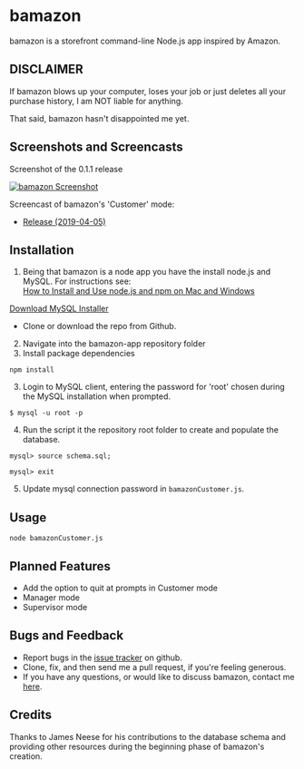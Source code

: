 # bamazon
bamazon is a storefront command-line Node.js app inspired by Amazon.

## DISCLAIMER
If bamazon blows up your computer, loses your job or just deletes all your purchase history, I am NOT liable for anything.

That said, bamazon hasn't disappointed me yet.

## Screenshots and Screencasts
Screenshot of the 0.1.1 release  

[![bamazon Screenshot](https://i.gyazo.com/cc897f1d47f0f63d682ea8da2f57adb9.png)](https://gyazo.com/cc897f1d47f0f63d682ea8da2f57adb9)

Screencast of bamazon's 'Customer' mode:  
* [Release (2019-04-05)](https://drive.google.com/file/d/1aooTCGbsGDN2hem4IcKyRL0sVU2YdqBn/view)

## Installation
1. Being that bamazon is a node app you have the install node.js and MySQL. For instructions see:  
[How to Install and Use node.js and npm on Mac and Windows](https://www.taniarascia.com/how-to-install-and-use-node-js-and-npm-mac-and-windows/)

[Download MySQL Installer](https://dev.mysql.com/downloads/installer/)

- Clone or download the repo from Github.

2. Navigate into the bamazon-app repository folder
3. Install package dependencies
```
npm install
```  

3. Login to MySQL client, entering the password for 'root' chosen during the MySQL installation when prompted.
```
$ mysql -u root -p
```

4. Run the script it the repository root folder to create and populate the database.
```
mysql> source schema.sql;

mysql> exit
```

5. Update mysql connection password in `bamazonCustomer.js`.

## Usage
```
node bamazonCustomer.js
```

## Planned Features
* Add the option to quit at prompts in Customer mode
* Manager mode
* Supervisor mode

## Bugs and Feedback
* Report bugs in the [issue tracker](https://github.com/dezrogers/bamazon-app/issues) on github.
* Clone, fix, and then send me a pull request, if you're feeling generous.
* If you have any questions, or would like to discuss bamazon, contact me [here](https://dezrogers.github.io/Portfolio/contact.html).

## Credits
Thanks to James Neese for his contributions to the database schema and providing other resources during the beginning phase of bamazon's creation.